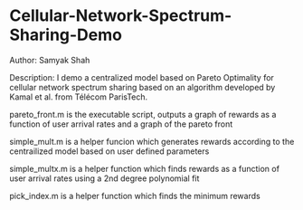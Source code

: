 # Cellular-Network-Spectrum-Sharing-Demo
Author: Samyak Shah

Description: I demo a centralized model based on Pareto Optimality for cellular network spectrum sharing based on an algorithm developed by Kamal et al. from Télécom ParisTech.

pareto_front.m is the executable script, outputs a graph of rewards as a function of user arrival rates and a graph of the pareto front

simple_mult.m is a helper funcion which generates rewards according to the centrailized model based on user defined parameters

simple_multx.m is a helper function which finds rewards as a function of user arrival rates using a 2nd degree polynomial fit

pick_index.m is a helper function which finds the minimum rewards
